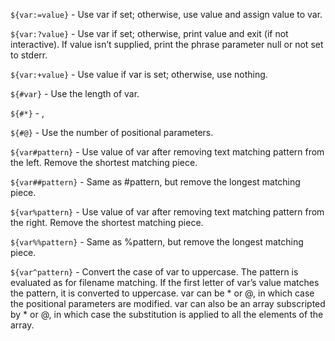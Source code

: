 `${var:=value}` - Use var if set; otherwise, use value and assign value to var.

`${var:?value}` - Use var if set; otherwise, print value and exit (if not
interactive). If value isn’t supplied, print the phrase parameter null or not set to stderr. 

`${var:+value}` - Use value if var is set; otherwise, use nothing.

`${#var}` - Use the length of var. 

`${#*}` - , 

`${#@}` - Use the number of positional parameters. 

`${var#pattern}` - Use value of var after removing text matching pattern
from the left. Remove the shortest matching piece. 

`${var##pattern}` - Same as #pattern, but remove the longest matching piece. 

`${var%pattern}` - Use value of var after removing text matching pattern from the
right. Remove the shortest matching piece. 

`${var%%pattern}` - Same as %pattern, but remove the longest matching piece. 

`${var^pattern}` - Convert the case of var to uppercase. The pattern is
evaluated as for filename matching. If the first letter of var’s value matches
the pattern, it is converted to uppercase. var can be * or @, in which case the
positional parameters are modified. var can also be an array subscripted by * or
@, in which case the substitution is applied to all the elements of the array.
